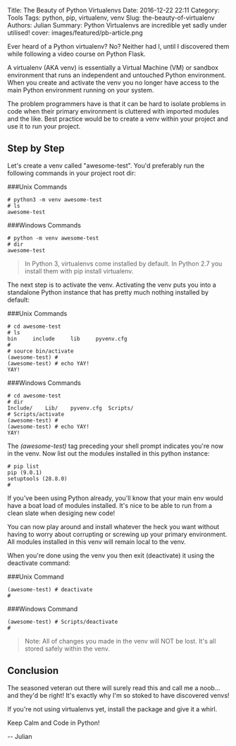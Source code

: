 Title: The Beauty of Python Virtualenvs
Date: 2016-12-22 22:11
Category: Tools
Tags: python, pip, virtualenv, venv
Slug: the-beauty-of-virtualenv
Authors: Julian
Summary: Python Virtualenvs are incredible yet sadly under utilised!
cover: images/featured/pb-article.png

Ever heard of a Python virtualenv? No? Neither had I, until I discovered them while following a video course on Python Flask.

A virtualenv (AKA venv) is essentially a Virtual Machine (VM) or sandbox environment that runs an independent and untouched Python environment.
When you create and activate the venv you no longer have access to the main Python environment running on your system.

The problem programmers have is that it can be hard to isolate problems in code when their primary environment is cluttered with imported modules and the like.
Best practice would be to create a venv within your project and use it to run your project.

## Step by Step

Let's create a venv called "awesome-test". You'd preferably run the following commands in your project root dir:

###Unix Commands
~~~~
# python3 -m venv awesome-test
# ls
awesome-test
~~~~

###Windows Commands
~~~~
# python -m venv awesome-test
# dir
awesome-test
~~~~

> In Python 3, virtualenvs come installed by default. In Python 2.7 you install them with pip install virtualenv.

The next step is to activate the venv.
Activating the venv puts you into a standalone Python instance that has pretty much nothing installed by default:

###Unix Commands
~~~~
# cd awesome-test
# ls
bin		include		lib		pyvenv.cfg
#
# source bin/activate
(awesome-test) #
(awesome-test) # echo YAY!
YAY!
~~~~

###Windows Commands
~~~~
# cd awesome-test
# dir
Include/	Lib/	pyvenv.cfg  Scripts/
# Scripts/activate
(awesome-test) #
(awesome-test) # echo YAY!
YAY!
~~~~

The *(awesome-test)* tag preceding your shell prompt indicates you're now in the venv.
Now list out the modules installed in this python instance:

~~~~
# pip list
pip (9.0.1)
setuptools (28.8.0)
#
~~~~

If you've been using Python already, you'll know that your main env would have a boat load of modules installed. It's nice to be able to run from a clean slate when desiging new code!

You can now play around and install whatever the heck you want without having to worry about corrupting or screwing up your primary environment. All modules installed in this venv will remain local to the venv.

When you're done using the venv you then exit (deactivate) it using the deactivate command:

###Unix Command
~~~~
(awesome-test) # deactivate
# 
~~~~

###Windows Command
~~~~
(awesome-test) # Scripts/deactivate
#
~~~~

> Note: All of changes you made in the venv will NOT be lost. It's all stored safely within the venv.

## Conclusion

The seasoned veteran out there will surely read this and call me a noob... and they'd be right! It's exactly why I'm so stoked to have discovered venvs!

If you're not using virtualenvs yet, install the package and give it a whirl.

Keep Calm and Code in Python!

-- Julian
